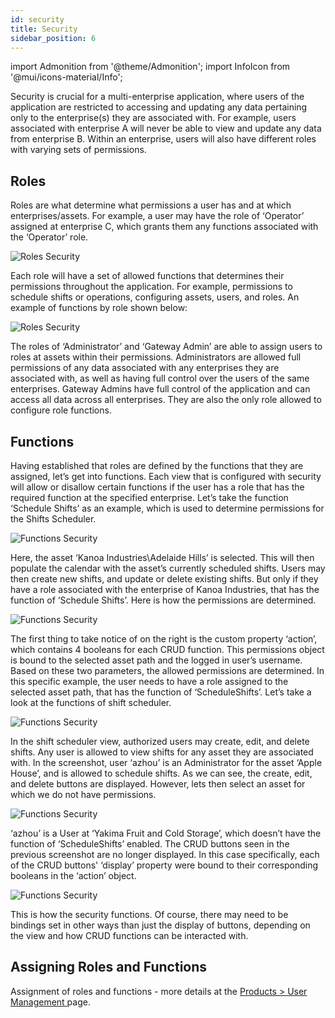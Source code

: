 ```yaml
---
id: security
title: Security
sidebar_position: 6
---
```

import Admonition from '@theme/Admonition';
import InfoIcon from '@mui/icons-material/Info';

<Admonition type="info" title="Overview">
  <p>
    Security is crucial for a multi-enterprise application, where users of the application are restricted to accessing and updating any data pertaining only to the enterprise(s) they are associated with. For example, users associated with enterprise A will never be able to view and update any data from enterprise B. Within an enterprise, users will also have different roles with varying sets of permissions. 
  </p>
</Admonition>


## Roles
Roles are what determine what permissions a user has and at which enterprises/assets. For example, a user may have the role of ‘Operator’ assigned at enterprise C, which grants them any functions associated with the ‘Operator’ role.

![Roles Security](/img/security.png)

Each role will have a set of allowed functions that determines their permissions throughout the application. For example, permissions to schedule shifts or operations, configuring assets, users, and roles. An example of functions by role shown below:

![Roles Security](/img/rolesFunctions.png)

The roles of ‘Administrator’ and ‘Gateway Admin’ are able to assign users to roles at assets within their permissions. Administrators are allowed full permissions of any data associated with any enterprises they are associated with, as well as having full control over the users of the same enterprises. Gateway Admins have full control of the application and can access all data across all enterprises. They are also the only role allowed to configure role functions.


## Functions
 
Having established that roles are defined by the functions that they are assigned, let’s get into functions. Each view that is configured with security will allow or disallow certain functions if the user has a role that has the required function at the specified enterprise. Let’s take the function ‘Schedule Shifts’ as an example, which is used to determine permissions for the Shifts Scheduler.

![Functions Security](/img/shiftScheduler.png)

Here, the asset ‘Kanoa Industries\Adelaide Hills’ is selected. This will then populate the calendar with the asset’s currently scheduled shifts. Users may then create new shifts, and update or delete existing shifts. But only if they have a role associated with the enterprise of Kanoa Industries, that has the function of ‘Schedule Shifts’. Here is how the permissions are determined.

![Functions Security](/img/shiftsecureexample.png)

The first thing to take notice of on the right is the custom property ‘action’, which contains 4 booleans for each CRUD function. This permissions object is bound to the selected asset path and the logged in user’s username. Based on these two parameters, the allowed permissions are determined. In this specific example, the user needs to have a role assigned to the selected asset path, that has the function of ‘ScheduleShifts’. Let’s take a look at the functions of shift scheduler.

![Functions Security](/img/schedulePermissions.png)

In the shift scheduler view, authorized users may create, edit, and delete shifts. Any user is allowed to view shifts for any asset they are associated with. In the screenshot, user ‘azhou’ is an Administrator for the asset ‘Apple House’, and is allowed to schedule shifts. As we can see, the create, edit, and delete buttons are displayed. However, lets then select an asset for which we do not have permissions. 

![Functions Security](/img/schedulenoPerms.png)

‘azhou’ is a User at ‘Yakima Fruit and Cold Storage’, which doesn’t have the function of ‘ScheduleShifts’ enabled. The CRUD buttons seen in the previous screenshot are no longer displayed. In this case specifically, each of the CRUD buttons' ‘display’ property were bound to their corresponding booleans in the ‘action’ object.

![Functions Security](/img/btnLogic.png)

This is how the security functions. Of course, there may need to be bindings set in other ways than just the display of buttons, depending on the view and how CRUD functions can be interacted with. 


## Assigning Roles and Functions

Assignment of roles and functions - more details at the [Products > User Management ](/products/user-management.md) page.